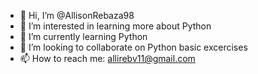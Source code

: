 - 👋 Hi, I’m @AllisonRebaza98 
- 👀 I’m interested in learning more about Python
- 🌱 I’m currently learning Python
- 💞️ I’m looking to collaborate on Python basic excercises 
- 📫 How to reach me: allirebv11@gmail.com

<!---
AllisonRebaza98/AllisonRebaza98 is a ✨ special ✨ repository because its `README.md` (this file) appears on your GitHub profile.
You can click the Preview link to take a look at your changes.
--->
